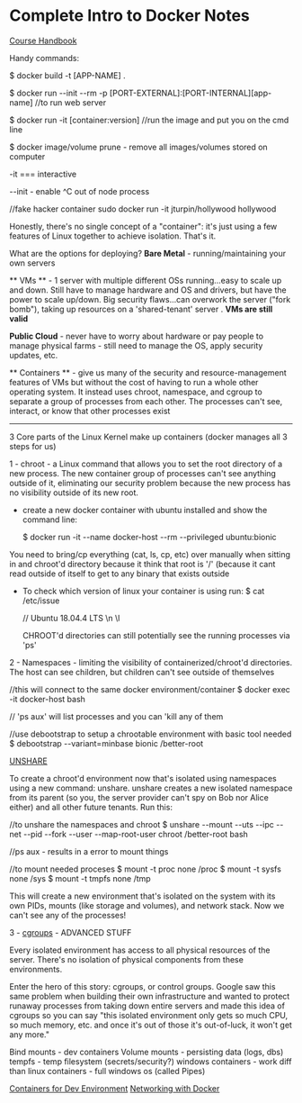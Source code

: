 # Complete Intro to Docker Notes

[Course Handbook](https://btholt.github.io/complete-intro-to-containers/)

Handy commands:

\$ docker build -t [APP-NAME] .

\$ docker run --init --rm -p [PORT-EXTERNAL]:[PORT-INTERNAL][app-name] //to run web server

\$ docker run -it [container:version] //run the image and
put you on the cmd line

\$ docker image/volume prune - remove all images/volumes stored on computer

-it === interactive

--init - enable ^C out of node process

//fake hacker container
sudo docker run -it jturpin/hollywood hollywood

Honestly, there's no single concept of a "container": it's just using a few features of Linux together to achieve isolation. That's it.

What are the options for deploying?
**Bare Metal** - running/maintaining your own servers

** VMs ** - 1 server with multiple different OSs running...easy to scale up and down. Still have to manage hardware and OS and drivers, but have the power to scale up/down. Big security flaws...can overwork the server ("fork bomb"), taking up resources on a 'shared-tenant' server . **VMs are still valid**

**Public Cloud** - never have to worry about hardware or pay people to manage physical farms - still need to manage the OS, apply security updates, etc.

** Containers ** - give us many of the security and resource-management features of VMs but without the cost of having to run a whole other operating system. It instead uses chroot, namespace, and cgroup to separate a group of processes from each other. The processes can't see, interact, or know that other processes exist

---

3 Core parts of the Linux Kernel make up containers (docker manages all 3 steps for us)

1 - chroot - a Linux command that allows you to set the root directory of a new process. The new container group of processes can't see anything outside of it, eliminating our security problem because the new process has no visibility outside of its new root.

- create a new docker container with ubuntu installed and show the command line:

  \$ docker run -it --name docker-host --rm --privileged ubuntu:bionic

You need to bring/cp everything (cat, ls, cp, etc) over manually when sitting in and chroot'd directory because it think that root is '/' (because it cant read outside of itself to get to any binary that exists outside

- To check which version of linux your container is using run:
  \$ cat /etc/issue

  // Ubuntu 18.04.4 LTS \n \l

  CHROOT'd directories can still potentially see the running processes via 'ps'

2 - Namespaces - limiting the visibility of containerized/chroot'd directories. The host can see children, but children can't see outside of themselves

//this will connect to the same docker environment/container
\$ docker exec -it docker-host bash

// 'ps aux' will list processes and you can 'kill any of them

//use debootstrap to setup a chrootable environment with basic tool needed
\$ debootstrap --variant=minbase bionic /better-root

[UNSHARE](https://btholt.github.io/complete-intro-to-containers/namespaces#safety-with-namespaces)

To create a chroot'd environment now that's isolated using namespaces using a new command: unshare. unshare creates a new isolated namespace from its parent (so you, the server provider can't spy on Bob nor Alice either) and all other future tenants. Run this:

//to unshare the namespaces and chroot
\$ unshare --mount --uts --ipc --net --pid --fork --user --map-root-user chroot /better-root bash

//ps aux - results in a error to mount things

//to mount needed proceses
$ mount -t proc none /proc
$ mount -t sysfs none /sys
\$ mount -t tmpfs none /tmp

This will create a new environment that's isolated on the system with its own PIDs, mounts (like storage and volumes), and network stack. Now we can't see any of the processes!

3 - [cgroups](https://btholt.github.io/complete-intro-to-containers/cgroups) - ADVANCED STUFF

Every isolated environment has access to all physical resources of the server. There's no isolation of physical components from these environments.

Enter the hero of this story: cgroups, or control groups. Google saw this same problem when building their own infrastructure and wanted to protect runaway processes from taking down entire servers and made this idea of cgroups so you can say "this isolated environment only gets so much CPU, so much memory, etc. and once it's out of those it's out-of-luck, it won't get any more."

Bind mounts - dev containers
Volume mounts - persisting data (logs, dbs)
tempfs - temp filesystem (secrets/security?)
windows containers - work diff than linux containers - full windows os (called Pipes)

[Containers for Dev Environment](https://btholt.github.io/complete-intro-to-containers/dev-containers)
[Networking with Docker](https://btholt.github.io/complete-intro-to-containers/networking)

